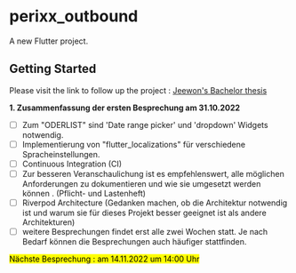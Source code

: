 # perixx_outbound

A new Flutter project.

## Getting Started

<!-- This project is a starting point for a Flutter application.

A few resources to get you started if this is your first Flutter project:

- [Lab: Write your first Flutter app](https://docs.flutter.dev/get-started/codelab)
- [Cookbook: Useful Flutter samples](https://docs.flutter.dev/cookbook)

For help getting started with Flutter development, view the
[online documentation](https://docs.flutter.dev/), which offers tutorials,
samples, guidance on mobile development, and a full API reference. -->

Please visit the link to follow up the project : [Jeewon's Bachelor thesis](https://drwldnjs521.github.io)

**1. Zusammenfassung der ersten Besprechung am 31.10.2022**

- [ ] Zum "ODERLIST" sind 'Date range picker' und 'dropdown' Widgets notwendig.
- [ ] Implementierung von "flutter_localizations" für verschiedene Spracheinstellungen.
- [ ] Continuous Integration (CI)
- [ ] Zur besseren Veranschaulichung ist es empfehlenswert, alle möglichen Anforderungen zu dokumentieren und wie sie umgesetzt werden können .
(Pflicht- und Lastenheft)
- [ ] Riverpod Architecture (Gedanken machen, ob die Architektur notwendig ist und warum sie für dieses Projekt besser geeignet ist als andere Architekturen) 
- [ ] weitere Besprechungen findet erst alle zwei Wochen statt. Je nach Bedarf können die Besprechungen auch häufiger stattfinden.

<mark> Nächste Besprechung : am 14.11.2022 um 14:00 Uhr </mark>


